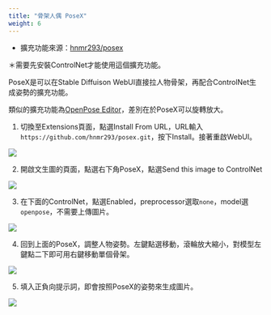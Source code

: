 ```yaml
---
title: "骨架人偶 PoseX"
weight: 6
---
```


- 擴充功能來源：[hnmr293/posex](https://github.com/hnmr293/posex)

＊需要先安裝ControlNet才能使用這個擴充功能。

PoseX是可以在Stable Diffuison WebUI直接拉人物骨架，再配合ControlNet生成姿勢的擴充功能。

類似的擴充功能為[OpenPose Editor](https://github.com/fkunn1326/openpose-editor)，差別在於PoseX可以旋轉放大。

1. 切換至Extensions頁面，點選Install From URL，URL輸入`https://github.com/hnmr293/posex.git`，按下Install。接著重啟WebUI。

![](../../images/JO86Lmt.webp)

2. 開啟文生圖的頁面，點選右下角PoseX，點選Send this image to ControlNet

![](../../images/S9hRG7F.webp)

3. 在下面的ControlNet，點選Enabled，preprocessor選取`none`，model選`openpose`，不需要上傳圖片。

![](../../images/8xBVj5e.webp)

4. 回到上面的PoseX，調整人物姿勢。左鍵點選移動，滾輪放大縮小，對模型左鍵點二下即可用右鍵移動單個骨架。

![](../../images/Dy2Xpac.webp)

5. 填入正負向提示詞，即會按照PoseX的姿勢來生成圖片。

![](../../images/iCILLPO.webp)
